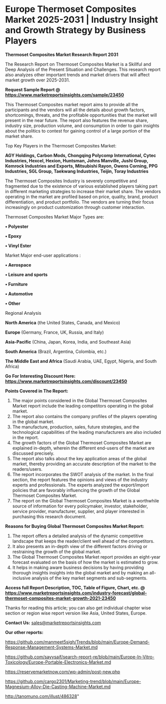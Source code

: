 # Europe Thermoset Composites Market 2025-2031 | Industry Insight and Growth Strategy by Business Players

<strong>Thermoset Composites Market Research Report 2031</strong>

The Research Report on Thermoset Composites Market is a Skillful and Deep Analysis of the Present Situation and Challenges. This research report also analyzes other important trends and market drivers that will affect market growth over 2025-2031.

<strong>Request Sample Report @ <a href=https://www.marketreportsinsights.com/sample/23450>https://www.marketreportsinsights.com/sample/23450</a></strong>

This Thermoset Composites market report aims to provide all the participants and the vendors will all the details about growth factors, shortcomings, threats, and the profitable opportunities that the market will present in the near future. The report also features the revenue share, industry size, production volume, and consumption in order to gain insights about the politics to contest for gaining control of a large portion of the market share.

Top Key Players in the Thermoset Composites Market:

<strong>AGY Holdings, Carbon Mods, Chongqing Polycomp International, Cytec Industries, Hexcel, Hexion, Huntsman, Johns Manville, Jushi Group, Kemrock Industries and Exports, Mitsubishi Rayon, Owens Corning, PPG Industries, SGL Group, Taekwang Industries, Teijin, Toray Industries</strong>

The Thermoset Composites Industry is severely competitive and fragmented due to the existence of various established players taking part in different marketing strategies to increase their market share. The vendors operating in the market are profiled based on price, quality, brand, product differentiation, and product portfolio. The vendors are turning their focus increasingly on product customization through customer interaction.

Thermoset Composites Market Major Types are:

<strong>• Polyester

• Epoxy

• Vinyl Ester</strong>

Market Major end-user applications :

<strong>• Aerospace

• Leisure and sports

• Furniture

• Automotive

• Other</strong>

Regional Analysis

</u><strong><b>North America</b></strong> (the United States, Canada, and Mexico)

<strong><b>Europe </b></strong>(Germany, France, UK, Russia, and Italy)

<strong><b>Asia-Pacific</b></strong> (China, Japan, Korea, India, and Southeast Asia)

<strong><b>South America</b></strong> (Brazil, Argentina, Colombia, etc.)

<strong><b>The Middle East and Africa</b></strong> (Saudi Arabia, UAE, Egypt, Nigeria, and South Africa)

<strong>Go For Interesting Discount Here: <a href=https://www.marketreportsinsights.com/discount/23450>https://www.marketreportsinsights.com/discount/23450</a></strong>

<strong>Points Covered in The Report:</strong>
<ol>
  <li>The major points considered in the Global Thermoset Composites Market report include the leading competitors operating in the global market.</li>
  <li>The report also contains the company profiles of the players operating in the global market.</li>
  <li>The manufacture, production, sales, future strategies, and the technological capabilities of the leading manufacturers are also included in the report.</li>
  <li>The growth factors of the Global Thermoset Composites Market are explained in-depth, wherein the different end-users of the market are discussed precisely.</li>
  <li>The report also talks about the key application areas of the global market, thereby providing an accurate description of the market to the readers/users.</li>
  <li>The report incorporates the SWOT analysis of the market. In the final section, the report features the opinions and views of the industry experts and professionals. The experts analyzed the export/import policies that are favorably influencing the growth of the Global Thermoset Composites Market.</li>
  <li>The report on the Global Thermoset Composites Market is a worthwhile source of information for every policymaker, investor, stakeholder, service provider, manufacturer, supplier, and player interested in purchasing this research document.</li>
</ol>
<strong>Reasons for Buying Global Thermoset Composites Market Report:</strong>

<ol>
  <li>The report offers a detailed analysis of the dynamic competitive landscape that keeps the reader/client well ahead of the competitors.</li>
  <li>It also presents an in-depth view of the different factors driving or restraining the growth of the global market.</li>
  <li>The Global Thermoset Composites Market report provides an eight-year forecast evaluated on the basis of how the market is estimated to grow.</li>
  <li>It helps in making aware business decisions by having providing thorough insights insights into the global market and by making an all-inclusive analysis of the key market segments and sub-segments.</li>
</ol>
<strong>Access full Report Description, TOC, Table of Figure, Chart, etc. @ <a href=https://www.marketreportsinsights.com/industry-forecast/global-thermoset-composites-market-growth-2021-23450>https://www.marketreportsinsights.com/industry-forecast/global-thermoset-composites-market-growth-2021-23450</a></strong>


Thanks for reading this article; you can also get individual chapter wise section or region wise report version like Asia, United States, Europe.

<strong>Contact Us:</strong>
sales@marketreportsinsights.com

<strong>Our other reports:</strong>

<a href=https://github.com/manmeet5sigh/Trends/blob/main/Europe-Demand-Response-Management-Systems-Market.md>https://github.com/manmeet5sigh/Trends/blob/main/Europe-Demand-Response-Management-Systems-Market.md</a>

<a href=https://github.com/sayysaif/search-report-re/blob/main/Europe-In-Vitro-Toxicology/Europe-Portable-Electronics-Market.md>https://github.com/sayysaif/search-report-re/blob/main/Europe-In-Vitro-Toxicology/Europe-Portable-Electronics-Market.md</a>

<a href=https://reservemarketnow.com/wp-admin/post-new.php>https://reservemarketnow.com/wp-admin/post-new.php</a>

<a href=https://github.com/cargo2301/Marketing-trend/blob/main/Europe-Magnesium-Alloy-Die-Casting-Machine-Market.md>https://github.com/cargo2301/Marketing-trend/blob/main/Europe-Magnesium-Alloy-Die-Casting-Machine-Market.md</a>

<a href=http://tanomuno.com/illust/486328>http://tanomuno.com/illust/486328</a>"
